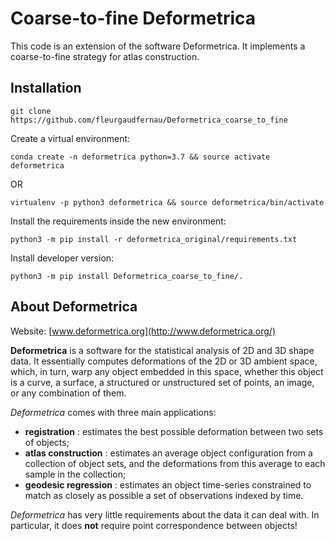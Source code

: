 # Coarse-to-fine Deformetrica

This code is an extension of the software Deformetrica.
It implements a coarse-to-fine strategy for atlas construction.

## Installation
  
    git clone https://github.com/fleurgaudfernau/Deformetrica_coarse_to_fine

Create a virtual environment:

    conda create -n deformetrica python=3.7 && source activate deformetrica

OR

    virtualenv -p python3 deformetrica && source deformetrica/bin/activate

Install the requirements inside the new environment:

    python3 -m pip install -r deformetrica_original/requirements.txt

Install developer version:

    python3 -m pip install Deformetrica_coarse_to_fine/.


## About Deformetrica


Website: [www.deformetrica.org](http://www.deformetrica.org/)

**Deformetrica** is a software for the statistical analysis of 2D and 3D shape data. It essentially computes deformations of the 2D or 3D ambient space, which, in turn, warp any object embedded in this space, whether this object is a curve, a surface, a structured or unstructured set of points, an image, or any combination of them.

_Deformetrica_ comes with three main applications:
- **registration** : estimates the best possible deformation between two sets of objects;
- **atlas construction** : estimates an average object configuration from a collection of object sets, and the deformations from this average to each sample in the collection;
- **geodesic regression** : estimates an object time-series constrained to match as closely as possible a set of observations indexed by time.

_Deformetrica_ has very little requirements about the data it can deal with. In particular, it does __not__ require point correspondence between objects!

